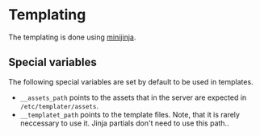 # Templating

The templating is done using [minijinja](https://docs.rs/minijinja/latest/minijinja/).


## Special variables

The following special variables are set by default to be used in templates.

* `__assets_path` points to the assets that in the server are expected in `/etc/templater/assets`.
* `__templatet_path` points to the template files.  Note, that it is rarely neccessary to use it.  Jinja partials don't need to use this path..
